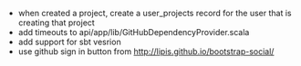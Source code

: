  - when created a project, create a user_projects record for the user that is creating that project
 - add timeouts to api/app/lib/GitHubDependencyProvider.scala
 - add support for sbt vesrion
 - use github sign in button from http://lipis.github.io/bootstrap-social/